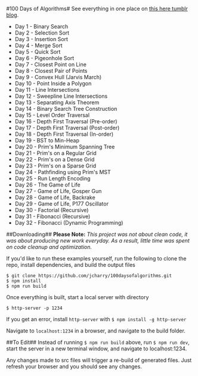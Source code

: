 #100 Days of Algorithms#
See everything in one place on [this here tumblr blog](https://100daysofalgorithms.tumblr.com/).

- Day 1 - Binary Search
- Day 2 - Selection Sort
- Day 3 - Insertion Sort
- Day 4 - Merge Sort
- Day 5 - Quick Sort
- Day 6 - Pigeonhole Sort
- Day 7 - Closest Point on Line
- Day 8 - Closest Pair of Points
- Day 9 - Convex Hull (Jarvis March)
- Day 10 - Point Inside a Polygon
- Day 11 - Line Intersections
- Day 12 - Sweepline Line Intersections
- Day 13 - Separating Axis Theorem
- Day 14 - Binary Search Tree Construction
- Day 15 - Level Order Traversal
- Day 16 - Depth First Traversal (Pre-order)
- Day 17 - Depth First Traversal (Post-order)
- Day 18 - Depth First Traversal (In-order)
- Day 19 - BST to Min-Heap
- Day 20 - Prim's Minimum Spanning Tree
- Day 21 - Prim's on a Regular Grid
- Day 22 - Prim's on a Dense Grid
- Day 23 - Prim's on a Sparse Grid
- Day 24 - Pathfinding using Prim's MST
- Day 25 - Run Length Encoding
- Day 26 - The Game of Life
- Day 27 - Game of Life, Gosper Gun
- Day 28 - Game of Life, Backrake
- Day 29 - Game of Life, P177 Oscillator
- Day 30 - Factorial (Recursive)
- Day 31 - Fibonacci (Recursive)
- Day 32 - Fibonacci (Dynamic Programming)

##Downloading##
**Please Note:** *This project was not about clean code, it was about producing new
work everyday.  As a result, little time was spent on code cleanup and
optimization.*

If you'd like to run these examples yourself, run the following to clone the
repo, install dependencies, and build the output files
```
$ git clone https://github.com/jcharry/100daysofalgorithms.git
$ npm install
$ npm run build
```
Once everything is built, start a local server with
directory
```
$ http-server -p 1234
```

If you get an error, install `http-server` with
```$ npm install -g http-server```

Navigate to `localhost:1234` in a browser, and navigate to the build folder.

##To Edit##
Instead of running ```$ npm run build``` above, run
```$ npm run dev```, start the server in a new terminal window, and navigate to
localhost:1234.

Any changes made to src files will trigger a re-build of generated files.  Just
refresh your browser and you should see any changes.
